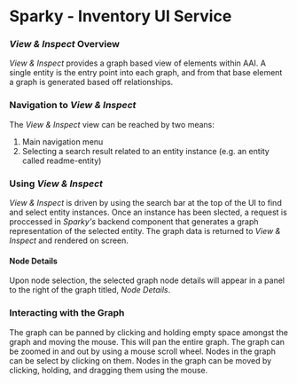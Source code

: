 # Sparky - Inventory UI Service

### _View & Inspect_ Overview

_View & Inspect_ provides a graph based view of elements within AAI. A single entity is the entry point into each graph, and from that base element a graph is generated based off relationships. 

### Navigation to _View & Inspect_

The _View & Inspect_ view can be reached by two means:

1. Main navigation menu
2. Selecting a search result related to an entity instance (e.g. an entity called readme-entity)

### Using _View & Inspect_

_View & Inspect_ is driven by using the search bar at the top of the UI to find and select entity instances. Once an instance has been slected, a request is proccessed in _Sparky's_ backend component that generates a graph representation of the selected entity. The graph data is returned to _View & Inspect_ and rendered on screen.

#### Node Details

Upon node selection, the selected graph node details will appear in a panel to the right of the graph titled, _Node Details_.

### Interacting with the Graph

The graph can be panned by clicking and holding empty space amongst the graph and moving the mouse. This will pan the entire graph.
The graph can be zoomed in and out by using a mouse scroll wheel.
Nodes in the graph can be select by clicking on them.
Nodes in the graph can be moved by clicking, holding, and dragging them using the mouse.